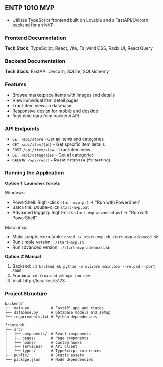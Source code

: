 ## ENTP 1010 MVP

- Utilizes TypeScript frontend built on Lovable and a FastAPI/Uvicorn backend for an MVP

### Frontend Documentation
**Tech Stack:** TypeScript, React, Vite, Tailwind CSS, Radix UI, React Query

### Backend Documentation

**Tech Stack:** FastAPI, Uvicorn, SQLite, SQLAlchemy

### Features
- Browse marketplace items with images and details
- View individual item detail pages
- Track item views in database
- Responsive design for mobile and desktop
- Real-time data from backend API

### API Endpoints
- `GET /api/store` - Get all items and categories
- `GET /api/item/{id}` - Get specific item details
- `POST /api/item/view` - Track item view
- `GET /api/categories` - Get all categories
- `DELETE /api/reset` - Reset database (for testing)

### Running the Application

**Option 1: Launcher Scripts**

Windows:
- PowerShell: Right-click `start-mvp.ps1` → "Run with PowerShell"
- Batch file: Double-click `start-mvp.bat`
- Advanced logging: Right-click `start-mvp-advanced.ps1` → "Run with PowerShell"

Mac/Linux:
- Make scripts executable: `chmod +x start-mvp.sh start-mvp-advanced.sh`
- Run simple version: `./start-mvp.sh`
- Run advanced version: `./start-mvp-advanced.sh`

**Option 2: Manual**
1. Backend: `cd backend && python -m uvicorn main:app --reload --port 8000`
2. Frontend: `cd frontend && npm run dev`
3. Visit: http://localhost:5173

### Project Structure
```
backend/
├── main.py          # FastAPI app and routes
├── database.py      # Database models and setup
└── requirements.txt # Python dependencies

frontend/
├── src/
│   ├── components/  # React components
│   ├── pages/       # Page components
│   ├── hooks/       # Custom hooks
│   ├── services/    # API client
│   └── types/       # TypeScript interfaces
├── public/          # Static assets
└── package.json     # Node dependencies
``` 